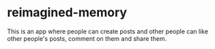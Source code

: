# reimagined-memory
This is an app where people can create posts and other people can like other people's posts, comment on them and share them.
